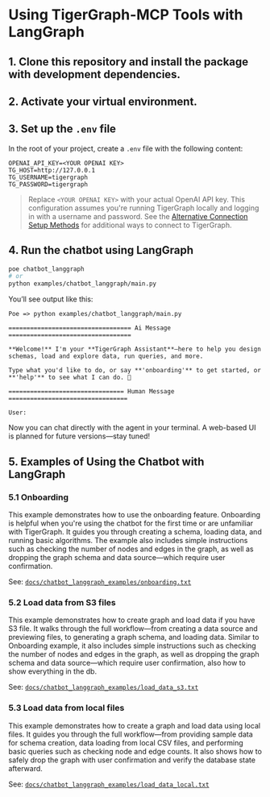 # Using TigerGraph-MCP Tools with LangGraph

## 1. Clone this repository and install the package with development dependencies.

## 2. Activate your virtual environment.

## 3. Set up the `.env` file

In the root of your project, create a `.env` file with the following content:

```
OPENAI_API_KEY=<YOUR OPENAI KEY>
TG_HOST=http://127.0.0.1
TG_USERNAME=tigergraph
TG_PASSWORD=tigergraph
```

> Replace `<YOUR OPENAI KEY>` with your actual OpenAI API key.
> This configuration assumes you're running TigerGraph locally and logging in with a username and password. See the [Alternative Connection Setup Methods](https://tigergraph-devlabs.github.io/tigergraph-mcp-utils/reference/01_core/graph/#tigergraphx.core.graph.Graph.__init__) for additional ways to connect to TigerGraph.

## 4. Run the chatbot using LangGraph

```bash
poe chatbot_langgraph
# or
python examples/chatbot_langgraph/main.py
```

You’ll see output like this:

```
Poe => python examples/chatbot_langgraph/main.py

================================== Ai Message ==================================

**Welcome!** I'm your **TigerGraph Assistant**—here to help you design schemas, load and explore data, run queries, and more.

Type what you'd like to do, or say **'onboarding'** to get started, or **'help'** to see what I can do. 🚀

================================ Human Message =================================

User:
```

Now you can chat directly with the agent in your terminal. A web-based UI is planned for future versions—stay tuned!

## 5. Examples of Using the Chatbot with LangGraph

### 5.1 Onboarding
This example demonstrates how to use the onboarding feature. Onboarding is helpful when you're using the chatbot for the first time or are unfamiliar with TigerGraph. It guides you through creating a schema, loading data, and running basic algorithms. The example also includes simple instructions such as checking the number of nodes and edges in the graph, as well as dropping the graph schema and data source—which require user confirmation.

See: [`docs/chatbot_langgraph_examples/onboarding.txt`](./docs/chatbot_langgraph_examples/onboarding.txt)

### 5.2 Load data from S3 files
This example demonstrates how to create graph and load data if you have S3 file.  It walks through the full workflow—from creating a data source and previewing files, to generating a graph schema, and loading data. Similar to Onboarding example, it also includes simple instructions such as checking the number of nodes and edges in the graph, as well as dropping the graph schema and data source—which require user confirmation, also how to show everything in the db.

See: [`docs/chatbot_langgraph_examples/load_data_s3.txt`](./docs/chatbot_langgraph_examples/load_data_s3.txt)

### 5.3 Load data from local files
This example demonstrates how to create a graph and load data using local files. It guides you through the full workflow—from providing sample data for schema creation, data loading from local CSV files, and performing basic queries such as checking node and edge counts. It also shows how to safely drop the graph with user confirmation and verify the database state afterward.

See: [`docs/chatbot_langgraph_examples/load_data_local.txt`](./docs/chatbot_langgraph_examples/load_data_local.txt)

